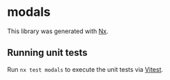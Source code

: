# modals

This library was generated with [Nx](https://nx.dev).

## Running unit tests

Run `nx test modals` to execute the unit tests via [Vitest](https://vitest.dev/).
